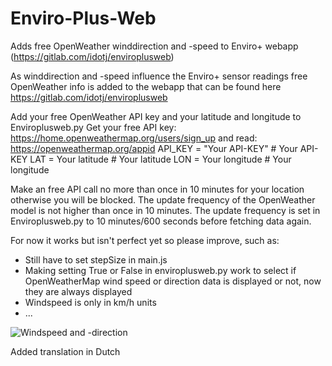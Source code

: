 # Enviro-Plus-Web
Adds free OpenWeather winddirection and -speed to Enviro+ webapp (https://gitlab.com/idotj/enviroplusweb)

As winddirection and -speed influence the Enviro+ sensor readings free OpenWeather info is added to the webapp that can be found here https://gitlab.com/idotj/enviroplusweb

Add your free OpenWeather API key and your latitude and longitude to Enviroplusweb.py
Get your free API key: https://home.openweathermap.org/users/sign_up and read: https://openweathermap.org/appid
API_KEY = "Your API-KEY" # Your API-KEY
LAT = Your latitude  # Your latitude
LON = Your longitude  # Your longitude

Make an free API call no more than once in 10 minutes for your location otherwise you will be blocked.
The update frequency of the OpenWeather model is not higher than once in 10 minutes.
The update frequency is set in Enviroplusweb.py to 10 minutes/600 seconds before fetching data again.

For now it works but isn't perfect yet so please improve, such as:
- Still have to set stepSize in main.js
- Making setting True or False in enviroplusweb.py work to select if OpenWeatherMap wind speed or direction data is displayed or not, now they are always displayed
- Windspeed is only in km/h units
- ...

![Windspeed and -direction](https://github.com/user-attachments/assets/03c23231-667f-4b2a-9844-245ac759b7f6)

Added translation in Dutch
